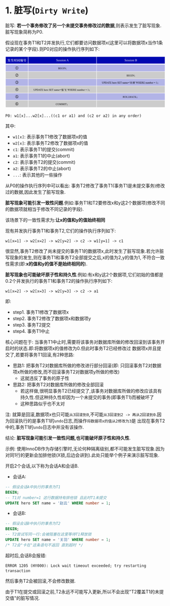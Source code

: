 # 1. 脏写(`Dirty Write`)

脏写: **若一个事务修改了另一个未提交事务修改过的数据**,则表示发生了脏写现象.脏写现象简称为P0.

假设现在事务T1和T2并发执行,它们都要访问数据项x(这里可以将数据项x当作1条记录的某个字段).则P0对应的操作执行序列如下:

![脏写](img/脏写.jpg)

```
P0: w1[x]...w2[x]...((c1 or a1) and (c2 or a2) in any order)
```

其中:

- `w1[x]`: 表示事务T1修改了数据项x的值
- `w2[x]`: 表示事务T2修改了数据项x的值
- `c1`: 表示事务T1的提交(commit)
- `a1`: 表示事务T1的中止(abort)
- `c2`: 表示事务T2的提交(commit)
- `a2`: 表示事务T2的中止(abort)
- `...`: 表示其他的一些操作

从P0的操作执行序列中可以看出: 事务T2修改了事务T1(事务T1是未提交事务)修改过的数据,因此发生了脏写现象.

**脏写现象可能引发一致性问题**.例如:事务T1和T2要修改x和y这2个数据项(修改不同的数据项就相当于修改不同记录的字段).

该场景下的一致性需求为:**让x的值和y的值始终相同**

现有并发执行事务T1和事务T2,它们的操作执行序列如下:

```
w1[x=1] -> w2[x=2] -> w2[y=2] -> c2 -> w1[y=1] -> c1
```

很显然,事务T2修改了尚未提交的事务T1的数据项x,此时发生了脏写现象.若允许脏写现象的发生,则在事务T1和事务T2全部提交之后,x的值为2,y的值为1,
不符合一致性需求(即:**x的值和y的值不是始终相同的**).

**脏写现象也可能破坏原子性和持久性**.例如:有x和y这2个数据项,它们初始的值都是0.2个并发执行的事务T1和事务T2的操作执行序列如下:

```
w1[x=2] -> w2[x=3] -> w2[y=3] -> c2 -> a1
```

即:

- step1. 事务T1修改了数据项x
- step2. 事务T2修改了数据项x和数据项y
- step3. 事务T2提交
- step4. 事务T1中止

核心问题在于: 当事务T1中止时,需要将该事务对数据库所做的修改回滚到该事务开启时的状态.即:将数据项x的值修改为0.但此时事务T2已经修改过
数据项x并且提交了,若要将事务T1回滚,有2种思路:

- 思路1: 把事务T2对数据库所做的修改进行部分回滚(即: 只回滚事务T2对数据项x所做的修改,而不回滚事务T2对数据项y所做的修改)
  - 这就违反了事务的原子性
- 思路2: 把事务T2对数据库所做的修改全部回滚
  - 若这样做,很明显事务T2已经提交了,该事务对数据库所做的修改应该具有持久性.但这种持久性却因为一个未提交的事务(即事务T1)而被破坏了
  - 这种思路似乎也不太对

注: 就算是回滚,数据项x也只可能`从3回滚到0`,不可能`从3回滚到2 -> 再从2回滚到0`.因为回滚执行的是事务T1的`undo`日志,而操作`将数据项x的值从2修改为3`是
出现在事务T2中的,事务T1的`undo`日志中并没有该操作.

结论: **脏写现象可能引发一致性问题,也可能破坏原子性和持久性**.

示例: 使用InnoDB作为存储引擎时,无论何种隔离级别,都不可能发生脏写现象.因为对同1行的更新会加排他锁(X锁,后边会讲到).此处只能举个例子来演示脏写现象.

开启2个会话,以下称为会话A和会话B.

- 会话A:

```sql
-- 假设会话A中执行的事务为T1
BEGIN;
-- T1对 number=1 这行数据持有排他锁 且此时T1未提交
UPDATE hero SET name = '赵云' WHERE number = 1;
```

- 会话B:

```sql
-- 假设会话B中执行的事务为T2
BEGIN;
-- T2尝试写同一行:会被阻塞在这里等待T1释放锁 
UPDATE hero SET name = '关羽' WHERE number = 1;
/* T2会"卡在"这条语句不返回 直到超时 */
```

超时后,会话B会报错:

```
ERROR 1205 (HY000): Lock wait timeout exceeded; try restarting transaction
```

然后事务T2会被回滚,不会修改数据.

由于T1在提交或回滚之前,T2永远不可能写入更新,所以不会出现"T2覆盖T1的未提交值"的脏写情况.

